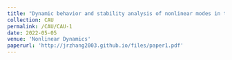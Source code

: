 ```yaml
---
title: "Dynamic behavior and stability analysis of nonlinear modes in the fourth-order generalized Ginzburg-Landau model with near PT-symmetric potentials"
collection: CAU
permalink: /CAU/CAU-1
date: 2022-05-05
venue: 'Nonlinear Dynamics'
paperurl: 'http://jrzhang2003.github.io/files/paper1.pdf'
---
```

